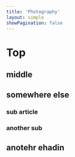 ```yaml
---
title: 'Photography'
layout: simple
showPagination: false
---
```


# Top

## middle

## somewhere else

### sub article

### another sub

## anotehr ehadin